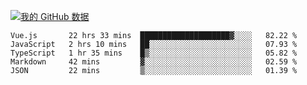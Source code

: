 [![我的 GitHub 数据](https://github-readme-stats.vercel.app/api?username=unbrain&?theme=dark)]()

<!--START_SECTION:waka-->
```text
Vue.js       22 hrs 33 mins  ████████████████████▓░░░░   82.22 % 
JavaScript   2 hrs 10 mins   ██░░░░░░░░░░░░░░░░░░░░░░░   07.93 % 
TypeScript   1 hr 35 mins    █▒░░░░░░░░░░░░░░░░░░░░░░░   05.82 % 
Markdown     42 mins         ▓░░░░░░░░░░░░░░░░░░░░░░░░   02.59 % 
JSON         22 mins         ▒░░░░░░░░░░░░░░░░░░░░░░░░   01.39 % 
```
<!--END_SECTION:waka-->

